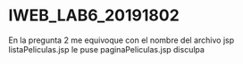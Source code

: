 # IWEB_LAB6_20191802

En la pregunta 2 me equivoque con el nombre del archivo jsp listaPeliculas.jsp le puse paginaPeliculas.jsp disculpa
